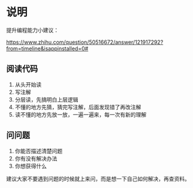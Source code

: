 # 说明

提升编程能力小建议：

<https://www.zhihu.com/question/50516672/answer/121917292?from=timeline&isappinstalled=0#>

## 阅读代码

1. 从头开始读
2. 写注解
3. 分层读，先搞明白上层逻辑
4. 不懂的地方先猜，猜完写注解，后面发现错了再改注解
5. 读不懂的地方先放一放，一遍一遍来，每一次有新的理解

## 问问题

1. 你能否描述清楚问题
2. 你有没有解决办法
3. 你想获得什么

建议大家不要遇到问题的时候就上来问，而是想一下自己如何解决，再查资料。
